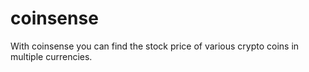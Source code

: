 # coinsense
With coinsense you can find the stock price of various crypto coins in multiple currencies.
